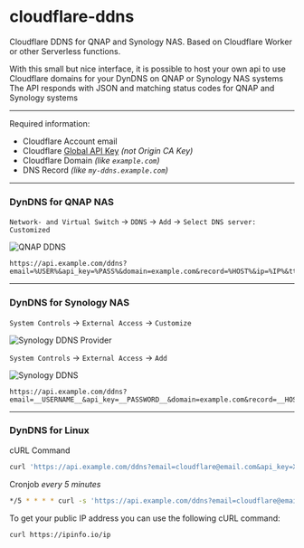 # cloudflare-ddns
Cloudflare DDNS for QNAP and Synology NAS. Based on Cloudflare Worker or other Serverless functions.

With this small but nice interface, it is possible to host your own api to use Cloudflare domains for your DynDNS on QNAP or Synology NAS systems<br>
The API responds with JSON and matching status codes for QNAP and Synology systems


------------

Required information:
- Cloudflare Account email
- Cloudflare [Global API Key](https://dash.cloudflare.com/profile/api-tokens "Global API Key") *(not Origin CA Key)* 
- Cloudflare Domain *(like `example.com`)*
- DNS Record *(like `my-ddns.example.com`)*

------------

### DynDNS for QNAP NAS
`Network- and Virtual Switch` -> `DDNS` -> `Add` -> `Select DNS server: Customized`

![QNAP DDNS](https://raw.githubusercontent.com/fbrettnich/cloudflare-dyndns-php/main/.github/images/qnap-ddns.png "QNAP DDNS")

```
https://api.example.com/ddns?email=%USER%&api_key=%PASS%&domain=example.com&record=%HOST%&ip=%IP%&ttl=120
```
------------

### DynDNS for Synology NAS
`System Controls` -> `External Access` -> `Customize`

![Synology DDNS Provider](https://raw.githubusercontent.com/fbrettnich/cloudflare-dyndns-php/main/.github/images/synology-ddns-provider.png "Synology DDNS Provider")

`System Controls` -> `External Access` -> `Add`

![Synology DDNS](https://raw.githubusercontent.com/fbrettnich/cloudflare-dyndns-php/main/.github/images/synology-ddns.png "Synology DDNS")

```
https://api.example.com/ddns?email=__USERNAME__&api_key=__PASSWORD__&domain=example.com&record=__HOSTNAME__&ip=__MYIP__&ttl=120
```
------------

### DynDNS for Linux
cURL Command
```bash
curl 'https://api.example.com/ddns?email=cloudflare@email.com&api_key=XXXX&domain=example.com&record=my-ddns.example.com&ip=1.1.1.1&ttl=120'
```

Cronjob *every 5 minutes*
```bash
*/5 * * * * curl -s 'https://api.example.com/ddns?email=cloudflare@email.com&api_key=XXXX&domain=example.com&record=my-ddns.example.com&ip=1.1.1.1&ttl=120' >/dev/null 2>&1
```

To get your public IP address you can use the following cURL command:
```bash
curl https://ipinfo.io/ip
```
